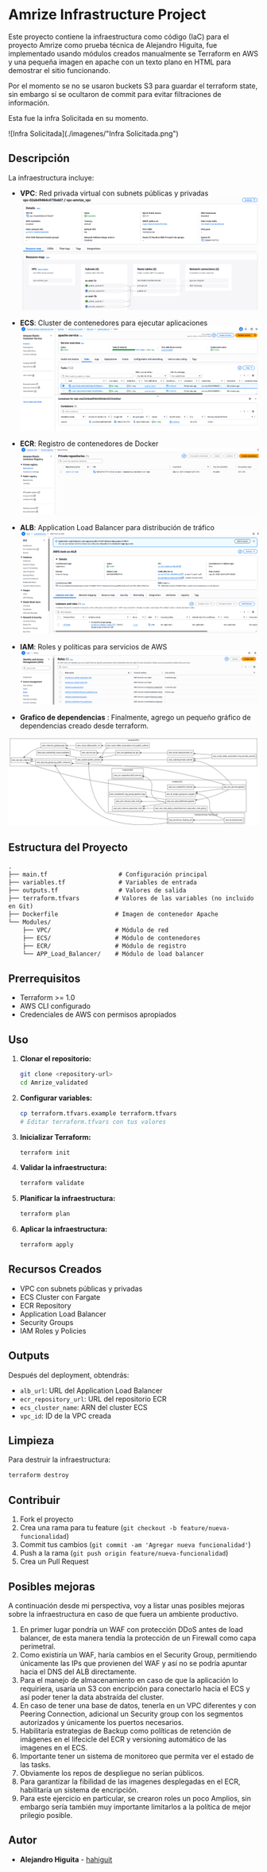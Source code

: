 # Amrize Infrastructure Project

Este proyecto contiene la infraestructura como código (IaC) para el proyecto Amrize como prueba técnica de Alejandro Higuita, fue implementado usando módulos creados manualmente se Terraform en AWS y una pequeña imagen en apache con un texto plano en HTML para demostrar el sitio funcionando.

Por el momento se no se usaron buckets S3 para guardar el terraform state, sin embargo sí se ocultaron de commit para evitar filtraciones de información.


Esta fue la infra Solicitada en su momento.

![Infra Solicitada](./imagenes/"Infra Solicitada.png")

## Descripción

La infraestructura incluye:

- **VPC**: Red privada virtual con subnets públicas y privadas
![Configuración de la VPC y Subnets](./imagenes/VPC_Image.png)
- **ECS**: Cluster de contenedores para ejecutar aplicaciones
![Configuración del ECS y las Taks.](./imagenes/ECS_Tasks.png)
- **ECR**: Registro de contenedores de Docker
![Configuración del ECR.](./imagenes/ECR_Repo.png)
- **ALB**: Application Load Balancer para distribución de tráfico
![Configuración del ECR.](./imagenes/ALB.png)
- **IAM**: Roles y políticas para servicios de AWS
![Configuración del ECR.](./imagenes/Roles.png)

-   **Grafico de dependencias** : Finalmente, agrego un pequeño gráfico de dependencias creado desde terraform.

![Grafico de dependencias](./imagenes/graph.svg)

## Estructura del Proyecto

```
.
├── main.tf                    # Configuración principal
├── variables.tf               # Variables de entrada
├── outputs.tf                 # Valores de salida
├── terraform.tfvars          # Valores de las variables (no incluido en Git)
├── Dockerfile                # Imagen de contenedor Apache
└── Modules/
    ├── VPC/                  # Módulo de red
    ├── ECS/                  # Módulo de contenedores
    ├── ECR/                  # Módulo de registro
    └── APP_Load_Balancer/    # Módulo de load balancer
```

## Prerrequisitos

- Terraform >= 1.0
- AWS CLI configurado
- Credenciales de AWS con permisos apropiados

## Uso

1. **Clonar el repositorio:**
   ```bash
   git clone <repository-url>
   cd Amrize_validated
   ```

2. **Configurar variables:**
   ```bash
   cp terraform.tfvars.example terraform.tfvars
   # Editar terraform.tfvars con tus valores
   ```

3. **Inicializar Terraform:**
   ```bash
   terraform init
   ```

4. **Validar la infraestructura:**
   ```bash
   terraform validate
   ```
5. **Planificar la infraestructura:**
   ```bash
   terraform plan
   ```

6. **Aplicar la infraestructura:**
   ```bash
   terraform apply
   ```

## Recursos Creados

- VPC con subnets públicas y privadas
- ECS Cluster con Fargate
- ECR Repository
- Application Load Balancer
- Security Groups
- IAM Roles y Policies

## Outputs

Después del deployment, obtendrás:

- `alb_url`: URL del Application Load Balancer
- `ecr_repository_url`: URL del repositorio ECR
- `ecs_cluster_name`: ARN del cluster ECS
- `vpc_id`: ID de la VPC creada

## Limpieza

Para destruir la infraestructura:

```bash
terraform destroy
```

## Contribuir

1. Fork el proyecto
2. Crea una rama para tu feature (`git checkout -b feature/nueva-funcionalidad`)
3. Commit tus cambios (`git commit -am 'Agregar nueva funcionalidad'`)
4. Push a la rama (`git push origin feature/nueva-funcionalidad`)
5. Crea un Pull Request

## Posibles mejoras

A continuación desde mi perspectiva, voy a listar unas posibles mejoras sobre la infraestructura en caso de que fuera un ambiente productivo.

1.  En primer lugar pondría un WAF con protección DDoS antes de load balancer, de esta manera tendía la protección de un Firewall como capa perimetral.
2.  Como existiría un WAF, haría cambios en el Security Group, permitiendo únicamente las IPs que provienen del WAF y así no se podría apuntar hacia el DNS del ALB directamente.
3.  Para el manejo de almacenamiento en caso de que la aplicación lo requiriera, usaría un S3 con encripción para conectarlo hacia el ECS y así poder tener la data abstraída del cluster.
4.  En caso de tener una base de datos, tenerla en un VPC diferentes y con Peering Connection, adicional un Security group con los segmentos autorizados y únicamente los puertos necesarios.
5.  Habilitaría estrategias de Backup como políticas de retención de imágenes en el lifecicle del ECR y versioning automático de las imagenes en el ECS.
6.  Importante tener un sistema de monitoreo que permita ver el estado de las tasks.
7.  Obviamente los repos de despliegue no serían públicos.
8.  Para garantizar la fibilidad de las imagenes desplegadas en el ECR, habilitaría un sistema de encripción.
9.  Para este ejercicio en particular, se crearon roles un poco Amplios, sin embargo sería también muy importante limitarlos a la política de mejor prilegio posible.

## Autor

- **Alejandro Higuita** - [hahiguit](https://github.com/hahiguit)
